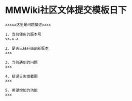 
# MMWiki社区文体提交模板日下
```
xxxxx这里是问题描述xxxx

1. 当前使用的版本号
vx.x.x

2. 是否已经升级到新版本
xxx

3. 当前遇到的问题
xxx

4. 错误日志或截图
xxx

5. 希望增加的功能
xxx

```
